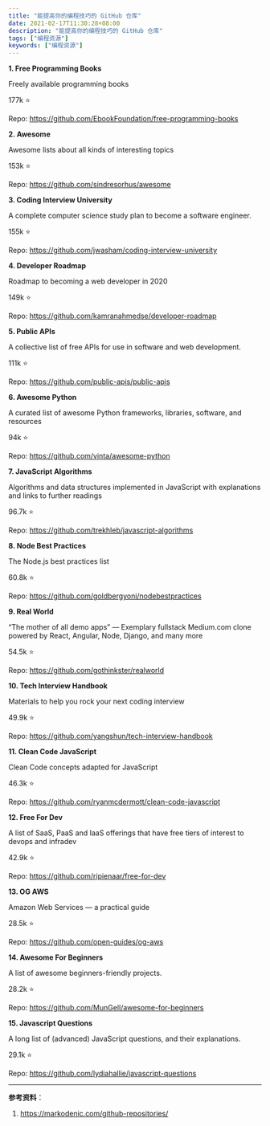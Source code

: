 ```yaml
---
title: "能提高你的编程技巧的 GitHub 仓库"
date: 2021-02-17T11:30:28+08:00
description: "能提高你的编程技巧的 GitHub 仓库"
tags: ["编程资源"]
keywords: ["编程资源"]
---
```


**1. Free Programming Books**

Freely available programming books

177k ⭐

Repo: <https://github.com/EbookFoundation/free-programming-books>

**2. Awesome**

Awesome lists about all kinds of interesting topics

153k ⭐

Repo: <https://github.com/sindresorhus/awesome>

**3. Coding Interview University**

A complete computer science study plan to become a software engineer.

155k ⭐

Repo: <https://github.com/jwasham/coding-interview-university>

**4. Developer Roadmap**

Roadmap to becoming a web developer in 2020

149k ⭐

Repo: <https://github.com/kamranahmedse/developer-roadmap>

**5. Public APIs**

A collective list of free APIs for use in software and web development.

111k ⭐

Repo: <https://github.com/public-apis/public-apis>

**6. Awesome Python**

A curated list of awesome Python frameworks, libraries, software, and resources

94k ⭐

Repo: <https://github.com/vinta/awesome-python>

**7. JavaScript Algorithms**

Algorithms and data structures implemented in JavaScript with explanations and links to further readings

96.7k ⭐

Repo: <https://github.com/trekhleb/javascript-algorithms>

**8. Node Best Practices**

The Node.js best practices list

60.8k ⭐

Repo: <https://github.com/goldbergyoni/nodebestpractices>

**9. Real World**

“The mother of all demo apps” — Exemplary fullstack Medium.com clone powered by React, Angular, Node, Django, and many more

54.5k ⭐

Repo: <https://github.com/gothinkster/realworld>

**10. Tech Interview Handbook**

Materials to help you rock your next coding interview

49.9k ⭐

Repo: <https://github.com/yangshun/tech-interview-handbook>

**11. Clean Code JavaScript**

Clean Code concepts adapted for JavaScript

46.3k ⭐

Repo: <https://github.com/ryanmcdermott/clean-code-javascript>

**12. Free For Dev**

A list of SaaS, PaaS and IaaS offerings that have free tiers of interest to devops and infradev

42.9k ⭐

Repo: <https://github.com/ripienaar/free-for-dev>

**13. OG AWS**

Amazon Web Services — a practical guide

28.5k ⭐

Repo: <https://github.com/open-guides/og-aws>

**14. Awesome For Beginners**

A list of awesome beginners-friendly projects.

28.2k ⭐

Repo: <https://github.com/MunGell/awesome-for-beginners>

**15. Javascript Questions**

A long list of (advanced) JavaScript questions, and their explanations.

29.1k ⭐

Repo: <https://github.com/lydiahallie/javascript-questions>

---

**参考资料**：

1. <https://markodenic.com/github-repositories/>
